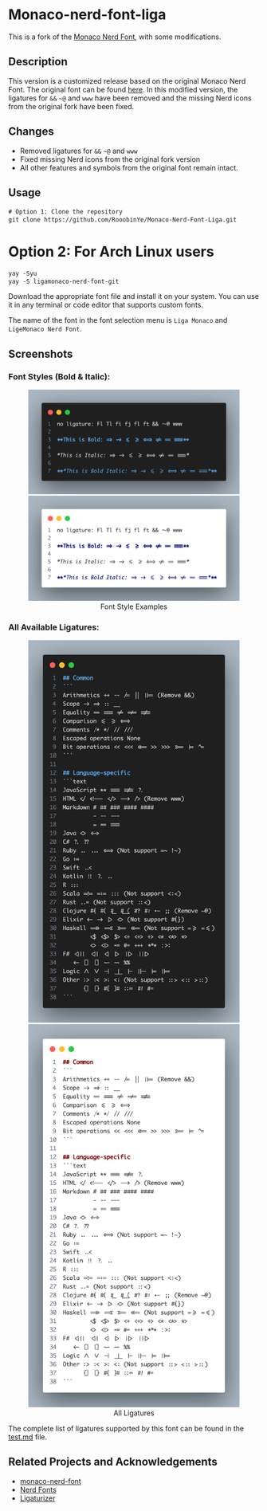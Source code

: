 # Monaco-nerd-font-liga
This is a fork of the [Monaco Nerd Font](https://github.com/thep0y/monaco-nerd-font), with some modifications.

## Description
This version is a customized release based on the original Monaco Nerd Font. The original font can be found [here](https://github.com/thep0y/monaco-nerd-font/tree/main/original). In this modified version, the ligatures for `&&` `~@` and `www` have been removed and the missing Nerd icons from the original fork have been fixed.

## Changes
- Removed ligatures for `&&` `~@` and `www`
- Fixed missing Nerd icons from the original fork version
- All other features and symbols from the original font remain intact.

## Usage
```shell
# Option 1: Clone the repository
git clone https://github.com/RooobinYe/Monaco-Nerd-Font-Liga.git
```

# Option 2: For Arch Linux users
```shell
yay -Syu
yay -S ligamonaco-nerd-font-git
```

Download the appropriate font file and install it on your system. You can use it in any terminal or code editor that supports custom fonts.

The name of the font in the font selection menu is `Liga Monaco` and `LigeMonaco Nerd Font`.

## Screenshots

### Font Styles (Bold & Italic):
<div align="center">
  <figure>
    <img src="assets/image1-dark.png#gh-dark-mode-only" alt="Font Styles Dark Mode">
    <img src="assets/image1-white.png#gh-light-mode-only" alt="Font Styles Light Mode">
    <figcaption>Font Style Examples</figcaption>
  </figure>
</div>

### All Available Ligatures:
<div align="center">
  <figure>
    <img src="assets/image2-dark.png#gh-dark-mode-only" alt="All Ligatures Dark Mode">
    <img src="assets/image2-white.png#gh-light-mode-only" alt="All Ligatures Light Mode">
    <figcaption>All Ligatures</figcaption>
  </figure>
</div>

The complete list of ligatures supported by this font can be found in the [test.md](assets/test.md) file.

## Related Projects and Acknowledgements
- [monaco-nerd-font ](https://github.com/thep0y/monaco-nerd-font)
- [Nerd Fonts](https://github.com/ryanoasis/nerd-fonts)
- [Ligaturizer](https://github.com/ToxicFrog/Ligaturizer)
